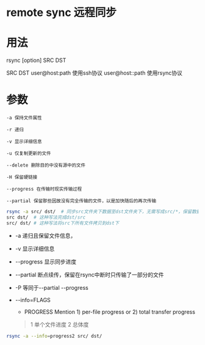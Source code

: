 # remote sync 远程同步

# 用法

rsync [option] SRC DST

SRC DST
	user@host:path 使用ssh协议
	user@host::path 使用rsync协议
	
# 参数

	-a 保持文件属性

	-r 递归

	-v 显示详细信息

	-u 仅复制更新的文件

	--delete 删除目的中没有源中的文件

	-H 保留硬链接

	--progress 在传输时现实传输过程

	--partial 保留那些因故没有完全传输的文件，以是加快随后的再次传输



```bash
rsync -a src/ dst/  # 同步src文件夹下数据至dst文件夹下，无需写成src/*，保留数据信息（权限，属主，属组，修改时间等）
src dst/  # 这种写法完成dst/src
src/ dst/ # 这种写法将src下所有文件拷贝到dst下
```

+ -a 递归且保留文件信息，
+ -v 显示详细信息
+ --progress  显示同步进度
+ --partial 断点续传，保留在rsync中断时只传输了一部分的文件
+ -P  等同于--partial --progress 

+ --info=FLAGS
  - PROGRESS   Mention 1) per-file progress or 2) total transfer progress
  > 1 单个文件进度  2 总体度


```bash
rsync -a --info=progress2 src/ dst/
```